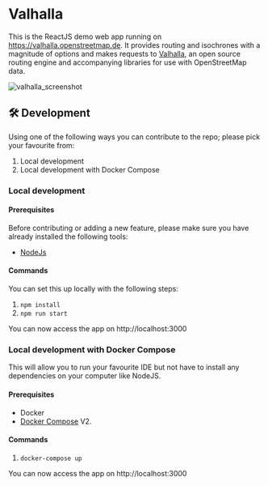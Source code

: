 # Valhalla

This is the ReactJS demo web app running on https://valhalla.openstreetmap.de. It provides routing and isochrones with a magnitude of options and makes requests to [Valhalla](https://github.com/valhalla/valhalla), an open source routing engine and accompanying libraries for use with OpenStreetMap data.

![valhalla_screenshot](https://user-images.githubusercontent.com/10322094/144841673-18ec0772-129d-443e-a040-5172480b0f92.png)

## 🛠️ Development

Using one of the following ways you can contribute to the repo; please pick your favourite from:

1. Local development
2. Local development with Docker Compose

### Local development

#### Prerequisites

Before contributing or adding a new feature, please make sure you have already installed the following tools:

- [NodeJs](https://nodejs.org/en/download/)

#### Commands

You can set this up locally with the following steps:

1. `npm install`
2. `npm run start`

You can now access the app on http://localhost:3000

### Local development with Docker Compose

This will allow you to run your favourite IDE but not have to install any dependencies on your computer like NodeJS.

#### Prerequisites

- Docker
- [Docker Compose](https://github.com/docker/compose) V2.

#### Commands

1. `docker-compose up` 

You can now access the app on http://localhost:3000